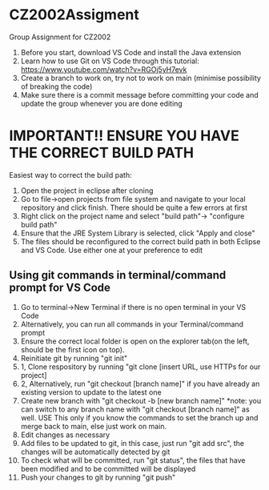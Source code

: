 # CZ2002Assigment
Group Assignment for CZ2002

1. Before you start, download VS Code and install the Java extension
2. Learn how to use Git on VS Code through this tutorial: https://www.youtube.com/watch?v=RGOj5yH7evk
3. Create a branch to work on, try not to work on main (minimise possibility of breaking the code)
4. Make sure there is a commit message before committing your code and update the group whenever you are done editing

# IMPORTANT!! ENSURE YOU HAVE THE CORRECT BUILD PATH
Easiest way to correct the build path:
1. Open the project in eclipse after cloning
2. Go to file->open projects from file system and navigate to your local repository and click finish. There should be quite a few errors at first
3. Right click on the project name and select "build path"-> "configure build path"
4. Ensure that the JRE System Library is selected, click "Apply and close"
5. The files should be reconfigured to the correct build path in both Eclipse and VS Code. Use either one at your preference to edit

## Using git commands in terminal/command prompt for VS Code

1. Go to terminal->New Terminal if there is no open terminal in your VS Code
2. Alternatively, you can run all commands in your Terminal/command prompt
2. Ensure the correct local folder is open on the explorer tab(on the left, should be the first icon on top).
3. Reinitiate git by running "git init"
4. 1, Clone respository by running "git clone [insert URL, use HTTPs for our project]
4. 2, Alternatively, run "git checkout [branch name]" if you have already an existing version to update to the latest one
4. Create new branch with "git checkout -b [new branch name]" *note: you can switch to any branch name with "git checkout [branch name]" as well. USE This only if you know the commands to set the branch up and merge back to main, else just work on main.
5. Edit changes as necessary
6. Add files to be updated to git, in this case, just run "git add src", the changes will be automatically detected by git
7. To check what will be committed, run "git status", the files that have been modified and to be committed will be displayed
8. Push your changes to git by running "git push"
